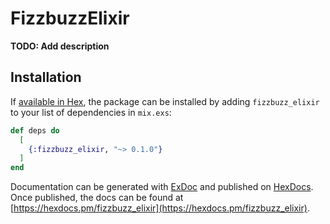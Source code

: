 # FizzbuzzElixir

**TODO: Add description**

## Installation

If [available in Hex](https://hex.pm/docs/publish), the package can be installed
by adding `fizzbuzz_elixir` to your list of dependencies in `mix.exs`:

```elixir
def deps do
  [
    {:fizzbuzz_elixir, "~> 0.1.0"}
  ]
end
```

Documentation can be generated with [ExDoc](https://github.com/elixir-lang/ex_doc)
and published on [HexDocs](https://hexdocs.pm). Once published, the docs can
be found at [https://hexdocs.pm/fizzbuzz_elixir](https://hexdocs.pm/fizzbuzz_elixir).

